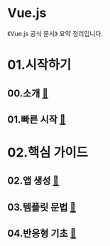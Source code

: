 # Vue.js

《Vue.js 공식 문서》 요약 정리입니다.

# 01.시작하기
## 00.소개 [📁](./01.시작하기/00.소개.md)

## 01.빠른 시작 [📁](./01.시작하기/01.빠른%20시작.md)

# 02.핵심 가이드
## 02.앱 생성 [📁](./02.핵심%20가이드/02.앱%20생성.md)
## 03.템플릿 문법 [📁](./02.핵심%20가이드/03.템플릿%20문법.md)
## 04.반응형 기초 [📁](./02.핵심%20가이드/04.반응형%20기초.md)